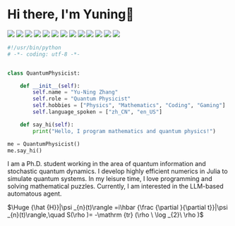 # Hi there, I'm Yuning👋
![](https://img.shields.io/badge/Julia--informational?style=flat&logo=julia&logoColor=white&color=6aa6f8)
![](https://img.shields.io/badge/Python--informational?style=flat&logo=python&logoColor=white&color=6aa6f8)
![](https://img.shields.io/badge/Rust--informational?style=flat&logo=rust&logoColor=white&color=6aa6f8)
![](https://img.shields.io/badge/VS_Code--informational?style=flat&logo=visual-studio-code&logoColor=white&color=6aa6f8)
![](https://img.shields.io/badge/Jupyter--informational?style=flat&logo=jupyter&logoColor=white&color=6aa6f8)
![](https://img.shields.io/badge/PyCharm--informational?style=flat&logo=pycharm&logoColor=white&color=6aa6f8)
![](https://img.shields.io/badge/Git--informational?style=flat&logo=git&logoColor=white&color=6aa6f8)
![](https://img.shields.io/badge/Docker--informational?style=flat&logo=docker&logoColor=white&color=6aa6f8)
![](https://img.shields.io/badge/Bash--informational?style=flat&logo=gnu-bash&logoColor=white&color=6aa6f8)
![](https://img.shields.io/badge/OpenAI--informational?style=flat&logo=openai&logoColor=white&color=6aa6f8)
![](https://img.shields.io/badge/Mathematica--informational?style=flat&logo=wolframmathematica&logoColor=white&color=6aa6f8)
![](https://img.shields.io/badge/MacOS--informational?style=flat&logo=MacOS&logoColor=white&color=6aa6f8)
![](https://img.shields.io/badge/Manjaro--informational?style=flat&logo=manjaro&logoColor=white&color=6aa6f8)
```python
#!/usr/bin/python
# -*- coding: utf-8 -*-


class QuantumPhysicist:

    def __init__(self):
        self.name = "Yu-Ning Zhang"
        self.role = "Quantum Physicist"
        self.hobbies = ["Physics", "Mathematics", "Coding", "Gaming"]
        self.language_spoken = ["zh_CN", "en_US"]

    def say_hi(self):
        print("Hello, I program mathematics and quantum physics!")

me = QuantumPhysicist()
me.say_hi()
```

I am a Ph.D. student working in the area of quantum information and stochastic quantum dynamics. I develop highly efficient numerics in Julia to simulate quantum systems. 
In my leisure time, I love programming and solving mathematical puzzles. Currently, I am interested in the LLM-based automatous agent.

$\Huge {\hat {H}}|\psi _{n}(t)\rangle =i\hbar {\frac {\partial }{\partial t}}|\psi _{n}(t)\rangle,\quad S(\rho )= -\mathrm {tr} (\rho \ \log _{2}\ \rho )$

<!--
## ☕ Languages

I write numerical algorithms in Julia and Python to emulate the evolution of quantum systems. 

[![Top Langs](https://github-readme-stats.vercel.app/api/top-langs/?username=EigenSolver&layout=donut&theme=nord&hide=jupyter%20notebook,glsl,tex)](https://github.com/anuraghazra/github-readme-stats)
-->

<!--


## 🏆 GitHub Trophies

[![Readme Card](https://github-readme-stats.vercel.app/api/pin/?username=QuantumBFS&repo=Yao.jl)](https://github.com/QuantumBFS/Yao.jl)


![Anurag's GitHub stats](https://github-readme-stats.vercel.app/api?username=eigensolver&show_icons=true&theme=nord&rank_icon=percentile)

[![trophy](https://github-profile-trophy.vercel.app/?username=EigenSolver&theme=nord&column=7)](https://github.com/ryo-ma/github-profile-trophy)

**EigenSolver/EIgenSolver** is a ✨ _special_ ✨ repository because its `README.md` (this file) appears on your GitHub profile.

Here are some ideas to get you started:

- 🔭 I’m currently working on ...
- 🌱 I’m currently learning ...
- 👯 I’m looking to collaborate on ...
- 🤔 I’m looking for help with ...
- 💬 Ask me about ...
- 📫 How to reach me: ...
- 😄 Pronouns: ...
- ⚡ Fun fact: ...
-->

